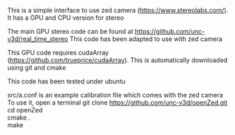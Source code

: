This is a simple interface to use zed camera (https://www.stereolabs.com/).
It has a GPU and CPU version for stereo

The main GPU stereo code can be found at https://github.com/unc-v3d/real_time_stereo
This code has been adapted to use with zed camera

This GPU code requires cudaArray (https://github.com/trueprice/cudaArray). This is automatically downloaded using git and cmake

This code has been tested under ubuntu

src/a.conf is an example calibration file which comes with the zed camera
To use it,  open a terminal 
git clone https://github.com/unc-v3d/openZed.git  \
cd openZed \
cmake . \
make 
